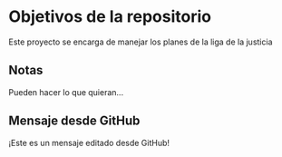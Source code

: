 # Objetivos de la repositorio

Este proyecto se encarga de manejar los planes de la liga de la justicia


## Notas
Pueden hacer lo que quieran...

## Mensaje desde GitHub
¡Este es un mensaje editado desde GitHub!

